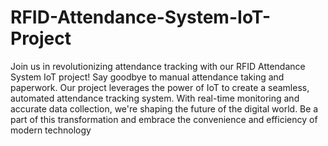 # RFID-Attendance-System-IoT-Project
 Join us in revolutionizing attendance tracking with our RFID Attendance System IoT project! Say goodbye to manual attendance taking and paperwork. Our project leverages the power of IoT to create a seamless, automated attendance tracking system. With real-time monitoring and accurate data collection, we're shaping the future of the digital world. Be a part of this transformation and embrace the convenience and efficiency of modern technology
